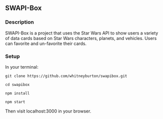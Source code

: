 ## SWAPI-Box

### Description 
SWAPI-Box is a project that uses the Star Wars API to show users a variety of data cards based on Star Wars characters, planets, and vehicles. Users can favorite and un-favorite their cards. 

### Setup

In your terminal:

`git clone https://github.com/whitneyburton/swapibox.git`

`cd swapibox`

`npm install`

`npm start `

Then visit localhost:3000 in your browser.
